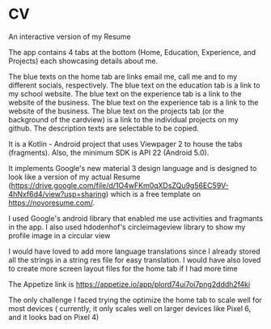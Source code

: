 # CV
 An interactive version of my Resume

The app contains 4 tabs at the bottom (Home, Education, Experience, and Projects) each showcasing details about me. 

The blue texts on the home tab are links email me, call me and to my different socials, respectively.
The blue text on the education tab is a link to my school website.
The blue text on the experience tab is a link to the website of the business.
The blue text on the experience tab is a link to the website of the business.
The blue text on the projects tab (or the background of the cardview) is a link to the individual projects on my github. The description texts are selectable to be copied.

It is a Kotlin - Android project that uses Viewpager 2 to house the tabs (fragments). 
Also, the minimum SDK is API 22 (Android 5.0).

It implements Google's new material 3 design language and is designed to look like a version of my actual Resume (https://drive.google.com/file/d/1O4wFKm0qXDsZQu9g56EC59V-4hNxf6d4/view?usp=sharing) which is a free template on https://novoresume.com/.

I used Google's android library that enabled me use activities and fragmants in the app.
I also used hdodenhof's circleimageview library to show my profile image in a circular view

I would have loved to add more language translations since I already stored all the strings in a string res file for easy translation.
I would have also loved to create more screen layout files for the home tab if I had more time


The Appetize link is 
https://appetize.io/app/plord74ui7oi7png2dddh2f4ki

The only challenge I faced trying the optimize the home tab to scale well for most devices ( currently, it only scales well on larger devices like Pixel 6, and it looks bad on Pixel 4)
